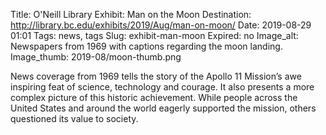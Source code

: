 Title: O'Neill Library Exhibit: Man on the Moon
Destination: http://library.bc.edu/exhibits/2019/Aug/man-on-moon/
Date: 2019-08-29 01:01 
Tags: news, tags 
Slug: exhibit-man-moon
Expired: no
Image_alt: Newspapers from 1969 with captions regarding the moon landing. 
Image_thumb: 2019-08/moon-thumb.png

News coverage from 1969 tells the story of the Apollo 11 Mission’s awe inspiring feat of science, technology and courage.  It also presents a more complex picture of this historic achievement.   While people across the United States and around the world eagerly supported the mission, others questioned its value to society.